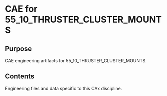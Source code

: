 # CAE for 55_10_THRUSTER_CLUSTER_MOUNTS

## Purpose
CAE engineering artifacts for 55_10_THRUSTER_CLUSTER_MOUNTS.

## Contents
Engineering files and data specific to this CAx discipline.

